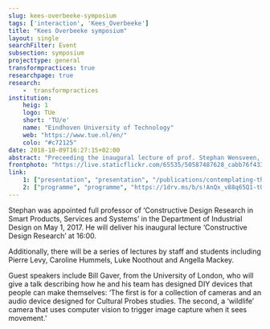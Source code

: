 ```yaml
---
slug: kees-overbeeke-symposium
tags: ['interaction', 'Kees_Overbeeke']
title: "Kees Overbeeke symposium"
layout: single
searchFilter: Event
subsection: symposium
projecttype: general
transformpractices: true
researchpage: true
research: 
    -  transformpractices
institution:
    heig: 1
    logo: TUe
    short: 'TU/e'
    name: "Eindhoven University of Technology"
    web: "https://www.tue.nl/en/"
    colo: "#c72125"
date: 2018-10-09T16:27:15+02:00
abstract: "Preceeding the inaugural lecture of prof. Stephan Wensveen, you are cordially invited to attend the Kees Overbeeke symposium at the Senaatszaal in the Auditorium, on Friday, October 19, 2018.<br/><i>On the legacy of Prof. Kees Overbeeke</i>"
frontphoto: "https://live.staticflickr.com/65535/50587487628_cabb76f433.jpg"
link:
    1: ["presentation", "presentation", "/publications/contemplating-the-impossible/"]
    2: ["programme", "programme", "https://1drv.ms/b/s!AnQx_v88q65Q1-tOF82yeT5mikXnBw"]
---
```


Stephan was appointed full professor of ‘Constructive Design Research in Smart Products, Services and Systems’ in the Department of Industrial Design on May 1, 2017. He will deliver his inaugural lecture ‘Constructive Design Research’ at 16:00.

Additionally, there will be a series of lectures by staff and students including Pierre Levy, Caroline Hummels, Luke Noothout and Angella Mackey.

Guest speakers include Bill Gaver, from the University of London, who will give a talk describing how he and his team has designed DIY devices that people can make themselves: ‘The first is for a collection of cameras and an audio device designed for Cultural Probes studies. The second, a ‘wildlife’ camera that uses computer vision to trigger image capture when it sees movement.’
